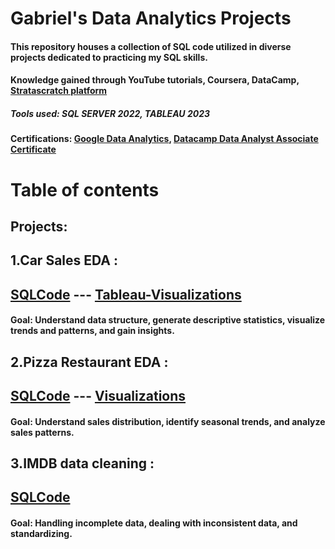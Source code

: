 
# Gabriel's Data Analytics Projects

#### This repository houses a collection of SQL code utilized in diverse projects dedicated to practicing my SQL skills.
#### Knowledge gained through YouTube tutorials, Coursera, DataCamp, [Stratascratch platform](https://www.stratascratch.com/)
##### Tools used: SQL SERVER 2022, TABLEAU 2023
#### Certifications: [Google Data Analytics](https://www.coursera.org/account/accomplishments/professional-cert/K4RQQ5KG7VZR), [Datacamp Data Analyst Associate Certificate](https://www.datacamp.com/certificate/DAA0012636534715)
# Table of contents
## Projects:
## 1.Car Sales EDA : 
## [SQLCode](https://github.com/Gaboner/sqlr/blob/main/Carsales%20EDA/carsalesEDA.sql) ---     [Tableau-Visualizations](https://github.com/Gaboner/sqlr/tree/main/Car%20Sales%20visualizations)
####  Goal: Understand data structure, generate descriptive statistics, visualize trends and patterns, and gain insights.

## 2.Pizza Restaurant EDA : 
## [SQLCode](https://github.com/Gaboner/sqlr/blob/main/pizza%20restaurant%20EDA/pizza2.sql) --- [Visualizations](https://github.com/Gaboner/sqlr/tree/main/Pizza%20Restaurant%20Visualizations)
#### Goal: Understand sales distribution, identify seasonal trends, and analyze sales patterns.

## 3.IMDB data cleaning :
## [SQLCode](https://github.com/Gaboner/sqlr/blob/main/IMDB%20data%20cleaning%20code/imdbclean.sql)
#### Goal: Handling incomplete data, dealing with inconsistent data, and standardizing.
